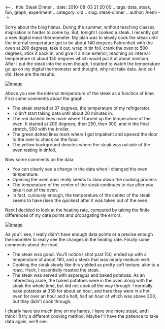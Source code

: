 <--
.. title: Steak Dinner
.. date: 2010-08-03 21:20:00
.. tags: data, steak, fun, graph, experiment
.. category: old
.. slug: steak-dinner
.. author: Alemi
-->


Sorry about the blog hiatus. During the summer, without teaching
classes, inspiration is harder to come by. But, tonight I cooked a
steak. I recently got a new digital meat thermometer. My plan was to
slowly cook the steak until the internal temperature got to be about 140
degrees Fahrenheit with the oven at 200 degrees, take it out, wrap in
tin foil, crank the oven to 500 degrees, stick it back in, and give it a
nice exterior, reaching an internal temperature of about 150 degrees
which would put it at about medium. After I put the steak into the oven
though, I started to watch the temperature go up on my digital
thermometer and thought, why not take data. And so I did. Here are the
results.

[![image](http://2.bp.blogspot.com/_YOjDhtygcuA/TFi924poROI/AAAAAAAAAMg/VSSuNTCh30g/s400/steakdinner.png)](http://2.bp.blogspot.com/_YOjDhtygcuA/TFi924poROI/AAAAAAAAAMg/VSSuNTCh30g/s1600/steakdinner.png)

Above you see the internal temperature of the steak as a function of
time. First some comments about the graph.

-   The steak started at 37 degrees, the temperature of my refrigerator.
-   I didn't start taking data until about 20 minutes in.
-   The red dashed lines mark where I turned up the temperature of the
    oven. It started at 200 degrees, then 250, then 300, and in the
    final stretch, 500 with the broiler.
-   The green dotted lines mark where I got impatient and opened the
    door to the over to check on the food.
-   The yellow background denotes where the steak was outside of the
    oven resting in tinfoil.

Now some comments on the data

-   You can clearly see a change in the data when I changed the oven
    temperature.
-   Opening the oven door really seems to slow down the cooking process
-   The temperature of the center of the steak continues to rise after
    you take it out of the oven.
-   In fact, curiously enough, the temperature of the center of the
    steak seems to have risen the quickest after it was taken out of the
    oven.

Next I decided to look at the heating rate, computed by taking the
finite differences of my data points and propagating the errors.

[![image](http://2.bp.blogspot.com/_YOjDhtygcuA/TFi97yIEe9I/AAAAAAAAAMo/EzZ_kvRdb7U/s400/heatrate.png)](http://2.bp.blogspot.com/_YOjDhtygcuA/TFi97yIEe9I/AAAAAAAAAMo/EzZ_kvRdb7U/s1600/heatrate.png)

As you'll see, I really didn't have enough data points or a precise
enough thermometer to really see the changes in the heating rate.
Finally some comments about the food.

-   The steak was good. You'll notice I shot past 150, ended up with a
    temperature of about 160, and a steak that was nearly medium well.
-   Cooking the steak slowly like this yielded as pretty soft texture,
    akin to a roast. Heck, I essentially roasted the steak.
-   The steak was served with asparagus and baked potatoes. As an
    interesting aside, the baked potatoes were in the oven along with
    the steak the whole time, but did not cook all the way through. I
    normally bake potatoes at 350 for about an hour, and here they were
    in a hot oven for over an hour and a half, half an hour of which was
    above 300, but they didn't cook through.

I clearly have too much time on my hands. I have one more steak, and I
think I'll try a different cooking method. Maybe I'll have the patience
to take data again, we'll see.
